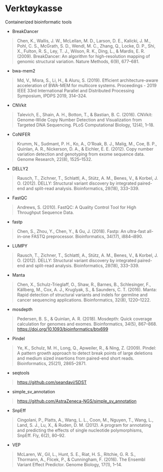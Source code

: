 # Verktøykasse

Containerized bioinformatic tools

- BreakDancer

> Chen, K., Wallis, J. W., McLellan, M. D., Larson, D. E., Kalicki, J. M., Pohl, C. S., McGrath, S. D., Wendl, M. C., Zhang, Q., Locke, D. P., Shi, X., Fulton, R. S., Ley, T. J., Wilson, R. K., Ding, L., & Mardis, E. R. (2009). BreakDancer: An algorithm for high-resolution mapping of genomic structural variation. Nature Methods, 6(9), 677–681.

- bwa-mem2

> Md, V., Misra, S., Li, H., & Aluru, S. (2019). Efficient architecture-aware acceleration of BWA-MEM for multicore systems. Proceedings - 2019 IEEE 33rd International Parallel and Distributed Processing Symposium, IPDPS 2019, 314–324.

- CNVkit

> Talevich, E., Shain, A. H., Botton, T., & Bastian, B. C. (2016). CNVkit: Genome-Wide Copy Number Detection and Visualization from Targeted DNA Sequencing. PLoS Computational Biology, 12(4), 1–18.

- CoNIFER

> Krumm, N., Sudmant, P. H., Ko, A., O’Roak, B. J., Malig, M., Coe, B. P., Quinlan, A. R., Nickerson, D. A., & Eichler, E. E. (2012). Copy number variation detection and genotyping from exome sequence data. Genome Research, 22(8), 1525–1532.

- DELLY2

> Rausch, T., Zichner, T., Schlattl, A., Stütz, A. M., Benes, V., & Korbel, J. O. (2012). DELLY: Structural variant discovery by integrated paired-end and split-read analysis. Bioinformatics, 28(18), 333–339.

- FastQC

> Andrews, S. (2010). FastQC:  A Quality Control Tool for High Throughput Sequence Data.

- fastp

> Chen, S., Zhou, Y., Chen, Y., & Gu, J. (2018). Fastp: An ultra-fast all-in-one FASTQ preprocessor. Bioinformatics, 34(17), i884–i890.

- LUMPY

> Rausch, T., Zichner, T., Schlattl, A., Stütz, A. M., Benes, V., & Korbel, J. O. (2012). DELLY: Structural variant discovery by integrated paired-end and split-read analysis. Bioinformatics, 28(18), 333–339.

- Manta

> Chen, X., Schulz-Trieglaff, O., Shaw, R., Barnes, B., Schlesinger, F., Källberg, M., Cox, A. J., Kruglyak, S., & Saunders, C. T. (2016). Manta: Rapid detection of structural variants and indels for germline and cancer sequencing applications. Bioinformatics, 32(8), 1220–1222.

- mosdepth

> Pedersen, B. S., & Quinlan, A. R. (2018). Mosdepth: Quick coverage calculation for genomes and exomes. Bioinformatics, 34(5), 867–868. https://doi.org/10.1093/bioinformatics/btx699

- Pindel

> Ye, K., Schulz, M. H., Long, Q., Apweiler, R., & Ning, Z. (2009). Pindel: A pattern growth approach to detect break points of large deletions and medium sized insertions from paired-end short reads. Bioinformatics, 25(21), 2865–2871.

- seqtools

> https://github.com/seandavi/SDST

- simple_sv_annotation

> https://github.com/AstraZeneca-NGS/simple_sv_annotation

- SnpEff

> Cingolani, P., Platts, A., Wang, L. L., Coon, M., Nguyen, T., Wang, L., Land, S. J., Lu, X., & Ruden, D. M. (2012). A program for annotating and predicting the effects of single nucleotide polymorphisms, SnpEff. Fly, 6(2), 80–92.

- VEP

> McLaren, W., Gil, L., Hunt, S. E., Riat, H. S., Ritchie, G. R. S., Thormann, A., Flicek, P., & Cunningham, F. (2016). The Ensembl Variant Effect Predictor. Genome Biology, 17(1), 1–14.
